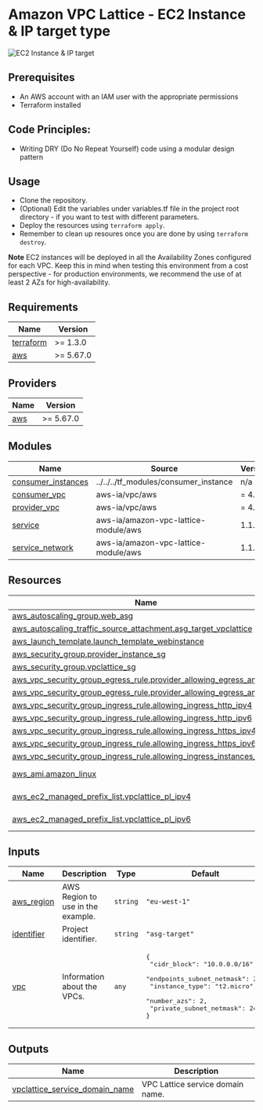 <!-- BEGIN_TF_DOCS -->
# Amazon VPC Lattice - EC2 Instance & IP target type

![EC2 Instance & IP target](../../../../images/pattern1\_architecture2.png)

## Prerequisites
- An AWS account with an IAM user with the appropriate permissions
- Terraform installed

## Code Principles:
- Writing DRY (Do No Repeat Yourself) code using a modular design pattern

## Usage
- Clone the repository.
- (Optional) Edit the variables under variables.tf file in the project root directory - if you want to test with different parameters.
- Deploy the resources using `terraform apply`.
- Remember to clean up resoures once you are done by using `terraform destroy`.

**Note** EC2 instances will be deployed in all the Availability Zones configured for each VPC. Keep this in mind when testing this environment from a cost perspective - for production environments, we recommend the use of at least 2 AZs for high-availability.

## Requirements

| Name | Version |
|------|---------|
| <a name="requirement_terraform"></a> [terraform](#requirement\_terraform) | >= 1.3.0 |
| <a name="requirement_aws"></a> [aws](#requirement\_aws) | >= 5.67.0 |

## Providers

| Name | Version |
|------|---------|
| <a name="provider_aws"></a> [aws](#provider\_aws) | >= 5.67.0 |

## Modules

| Name | Source | Version |
|------|--------|---------|
| <a name="module_consumer_instances"></a> [consumer\_instances](#module\_consumer\_instances) | ../../../tf_modules/consumer_instance | n/a |
| <a name="module_consumer_vpc"></a> [consumer\_vpc](#module\_consumer\_vpc) | aws-ia/vpc/aws | = 4.5.0 |
| <a name="module_provider_vpc"></a> [provider\_vpc](#module\_provider\_vpc) | aws-ia/vpc/aws | = 4.5.0 |
| <a name="module_service"></a> [service](#module\_service) | aws-ia/amazon-vpc-lattice-module/aws | 1.1.0 |
| <a name="module_service_network"></a> [service\_network](#module\_service\_network) | aws-ia/amazon-vpc-lattice-module/aws | 1.1.0 |

## Resources

| Name | Type |
|------|------|
| [aws_autoscaling_group.web_asg](https://registry.terraform.io/providers/hashicorp/aws/latest/docs/resources/autoscaling_group) | resource |
| [aws_autoscaling_traffic_source_attachment.asg_target_vpclattice](https://registry.terraform.io/providers/hashicorp/aws/latest/docs/resources/autoscaling_traffic_source_attachment) | resource |
| [aws_launch_template.launch_template_webinstance](https://registry.terraform.io/providers/hashicorp/aws/latest/docs/resources/launch_template) | resource |
| [aws_security_group.provider_instance_sg](https://registry.terraform.io/providers/hashicorp/aws/latest/docs/resources/security_group) | resource |
| [aws_security_group.vpclattice_sg](https://registry.terraform.io/providers/hashicorp/aws/latest/docs/resources/security_group) | resource |
| [aws_vpc_security_group_egress_rule.provider_allowing_egress_any](https://registry.terraform.io/providers/hashicorp/aws/latest/docs/resources/vpc_security_group_egress_rule) | resource |
| [aws_vpc_security_group_egress_rule.provider_allowing_egress_any_ipv6](https://registry.terraform.io/providers/hashicorp/aws/latest/docs/resources/vpc_security_group_egress_rule) | resource |
| [aws_vpc_security_group_ingress_rule.allowing_ingress_http_ipv4](https://registry.terraform.io/providers/hashicorp/aws/latest/docs/resources/vpc_security_group_ingress_rule) | resource |
| [aws_vpc_security_group_ingress_rule.allowing_ingress_http_ipv6](https://registry.terraform.io/providers/hashicorp/aws/latest/docs/resources/vpc_security_group_ingress_rule) | resource |
| [aws_vpc_security_group_ingress_rule.allowing_ingress_https_ipv4](https://registry.terraform.io/providers/hashicorp/aws/latest/docs/resources/vpc_security_group_ingress_rule) | resource |
| [aws_vpc_security_group_ingress_rule.allowing_ingress_https_ipv6](https://registry.terraform.io/providers/hashicorp/aws/latest/docs/resources/vpc_security_group_ingress_rule) | resource |
| [aws_vpc_security_group_ingress_rule.allowing_ingress_instances_https](https://registry.terraform.io/providers/hashicorp/aws/latest/docs/resources/vpc_security_group_ingress_rule) | resource |
| [aws_ami.amazon_linux](https://registry.terraform.io/providers/hashicorp/aws/latest/docs/data-sources/ami) | data source |
| [aws_ec2_managed_prefix_list.vpclattice_pl_ipv4](https://registry.terraform.io/providers/hashicorp/aws/latest/docs/data-sources/ec2_managed_prefix_list) | data source |
| [aws_ec2_managed_prefix_list.vpclattice_pl_ipv6](https://registry.terraform.io/providers/hashicorp/aws/latest/docs/data-sources/ec2_managed_prefix_list) | data source |

## Inputs

| Name | Description | Type | Default | Required |
|------|-------------|------|---------|:--------:|
| <a name="input_aws_region"></a> [aws\_region](#input\_aws\_region) | AWS Region to use in the example. | `string` | `"eu-west-1"` | no |
| <a name="input_identifier"></a> [identifier](#input\_identifier) | Project identifier. | `string` | `"asg-target"` | no |
| <a name="input_vpc"></a> [vpc](#input\_vpc) | Information about the VPCs. | `any` | <pre>{<br/>  "cidr_block": "10.0.0.0/16",<br/>  "endpoints_subnet_netmask": 24,<br/>  "instance_type": "t2.micro",<br/>  "number_azs": 2,<br/>  "private_subnet_netmask": 24<br/>}</pre> | no |

## Outputs

| Name | Description |
|------|-------------|
| <a name="output_vpclattice_service_domain_name"></a> [vpclattice\_service\_domain\_name](#output\_vpclattice\_service\_domain\_name) | VPC Lattice service domain name. |
<!-- END_TF_DOCS -->